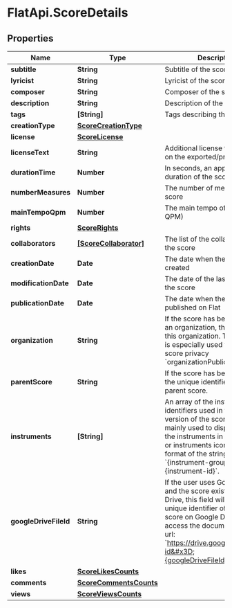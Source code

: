 # FlatApi.ScoreDetails

## Properties
Name | Type | Description | Notes
------------ | ------------- | ------------- | -------------
**subtitle** | **String** | Subtitle of the score | [optional] 
**lyricist** | **String** | Lyricist of the score | [optional] 
**composer** | **String** | Composer of the score | [optional] 
**description** | **String** | Description of the creation | [optional] 
**tags** | **[String]** | Tags describing the score | [optional] 
**creationType** | [**ScoreCreationType**](ScoreCreationType.md) |  | [optional] 
**license** | [**ScoreLicense**](ScoreLicense.md) |  | [optional] 
**licenseText** | **String** | Additional license text written on the exported/printed score | [optional] 
**durationTime** | **Number** | In seconds, an approximative duration of the score | [optional] 
**numberMeasures** | **Number** | The number of measures in the score | [optional] 
**mainTempoQpm** | **Number** | The main tempo of the score (in QPM) | [optional] 
**rights** | [**ScoreRights**](ScoreRights.md) |  | [optional] 
**collaborators** | [**[ScoreCollaborator]**](ScoreCollaborator.md) | The list of the collaborators of the score | [optional] 
**creationDate** | **Date** | The date when the score was created | [optional] 
**modificationDate** | **Date** | The date of the last revision of the score | [optional] 
**publicationDate** | **Date** | The date when the score was published on Flat | [optional] 
**organization** | **String** | If the score has been created in an organization, the identifier of this organization. This property is especially used with the score privacy &#x60;organizationPublic&#x60;.  | [optional] 
**parentScore** | **String** | If the score has been forked, the unique identifier of the parent score.  | [optional] 
**instruments** | **[String]** | An array of the instrument identifiers used in the last version of the score. This is mainly used to display a list of the instruments in the Flat&#39;s UI or instruments icons. The format of the strings is &#x60;{instrument-group}.{instrument-id}&#x60;.  | [optional] 
**googleDriveFileId** | **String** | If the user uses Google Drive and the score exists on Google Drive, this field will contain the unique identifier of the Flat score on Google Drive. You can access the document using the url: &#x60;https://drive.google.com/open?id&#x3D;{googleDriveFileId}&#x60;  | [optional] 
**likes** | [**ScoreLikesCounts**](ScoreLikesCounts.md) |  | [optional] 
**comments** | [**ScoreCommentsCounts**](ScoreCommentsCounts.md) |  | [optional] 
**views** | [**ScoreViewsCounts**](ScoreViewsCounts.md) |  | [optional] 


